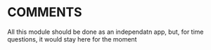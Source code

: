 # COMMENTS

All this module should be done as an independatn app, but, for time questions, it would stay here for the moment 